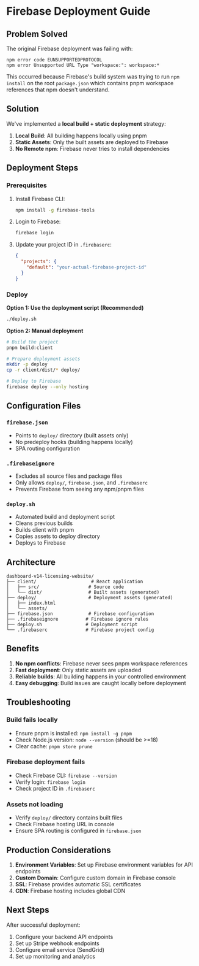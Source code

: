 # Firebase Deployment Guide

## Problem Solved

The original Firebase deployment was failing with:
```
npm error code EUNSUPPORTEDPROTOCOL
npm error Unsupported URL Type "workspace:": workspace:*
```

This occurred because Firebase's build system was trying to run `npm install` on the root `package.json` which contains pnpm workspace references that npm doesn't understand.

## Solution

We've implemented a **local build + static deployment** strategy:

1. **Local Build**: All building happens locally using pnpm
2. **Static Assets**: Only the built assets are deployed to Firebase
3. **No Remote npm**: Firebase never tries to install dependencies

## Deployment Steps

### Prerequisites

1. Install Firebase CLI:
   ```bash
   npm install -g firebase-tools
   ```

2. Login to Firebase:
   ```bash
   firebase login
   ```

3. Update your project ID in `.firebaserc`:
   ```json
   {
     "projects": {
       "default": "your-actual-firebase-project-id"
     }
   }
   ```

### Deploy

**Option 1: Use the deployment script (Recommended)**
```bash
./deploy.sh
```

**Option 2: Manual deployment**
```bash
# Build the project
pnpm build:client

# Prepare deployment assets
mkdir -p deploy
cp -r client/dist/* deploy/

# Deploy to Firebase
firebase deploy --only hosting
```

## Configuration Files

### `firebase.json`
- Points to `deploy/` directory (built assets only)
- No predeploy hooks (building happens locally)
- SPA routing configuration

### `.firebaseignore`
- Excludes all source files and package files
- Only allows `deploy/`, `firebase.json`, and `.firebaserc`
- Prevents Firebase from seeing any npm/pnpm files

### `deploy.sh`
- Automated build and deployment script
- Cleans previous builds
- Builds client with pnpm
- Copies assets to deploy directory
- Deploys to Firebase

## Architecture

```
dashboard-v14-licensing-website/
├── client/                    # React application
│   ├── src/                  # Source code
│   └── dist/                 # Built assets (generated)
├── deploy/                   # Deployment assets (generated)
│   ├── index.html
│   └── assets/
├── firebase.json             # Firebase configuration
├── .firebaseignore          # Firebase ignore rules
├── deploy.sh                # Deployment script
└── .firebaserc              # Firebase project config
```

## Benefits

1. **No npm conflicts**: Firebase never sees pnpm workspace references
2. **Fast deployment**: Only static assets are uploaded
3. **Reliable builds**: All building happens in your controlled environment
4. **Easy debugging**: Build issues are caught locally before deployment

## Troubleshooting

### Build fails locally
- Ensure pnpm is installed: `npm install -g pnpm`
- Check Node.js version: `node --version` (should be >=18)
- Clear cache: `pnpm store prune`

### Firebase deployment fails
- Check Firebase CLI: `firebase --version`
- Verify login: `firebase login`
- Check project ID in `.firebaserc`

### Assets not loading
- Verify `deploy/` directory contains built files
- Check Firebase hosting URL in console
- Ensure SPA routing is configured in `firebase.json`

## Production Considerations

1. **Environment Variables**: Set up Firebase environment variables for API endpoints
2. **Custom Domain**: Configure custom domain in Firebase console
3. **SSL**: Firebase provides automatic SSL certificates
4. **CDN**: Firebase hosting includes global CDN

## Next Steps

After successful deployment:
1. Configure your backend API endpoints
2. Set up Stripe webhook endpoints
3. Configure email service (SendGrid)
4. Set up monitoring and analytics
